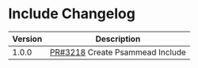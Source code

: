 # Include Changelog

| Version | Description |
|---------|-------------|
| 1.0.0   | [PR#3218](https://github.com/BBC-News/psammead/pull/3218) Create Psammead Include |
